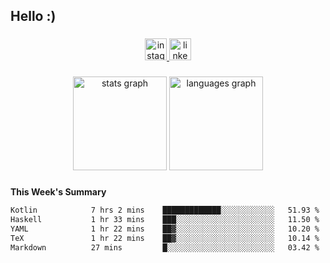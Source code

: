 <h2 align="left">Hello :)</h2>

###

<div align="center">
  <a href="https://www.instagram.com/sebi.klaus/" target="_blank">
    <img src="https://img.shields.io/static/v1?message=Instagram&logo=instagram&label=&color=E4405F&logoColor=white&labelColor=&style=for-the-badge" height="35" alt="instagram logo"  />
  </a>
  <a href="https://www.linkedin.com/in/sebastian-klaus-3aa64720b/" target="_blank">
    <img src="https://img.shields.io/static/v1?message=LinkedIn&logo=linkedin&label=&color=0077B5&logoColor=white&labelColor=&style=for-the-badge" height="35" alt="linkedin logo"  />
  </a>
</div>

###

<div align="center">
  <img src="https://github-readme-stats.vercel.app/api?username=IYourSunshineI&hide_title=false&hide_rank=false&show_icons=true&include_all_commits=true&count_private=true&disable_animations=false&theme=dracula&locale=en&hide_border=false&order=1" height="150" alt="stats graph"  />
  <img src="https://github-readme-stats.vercel.app/api/top-langs?username=IYourSunshineI&locale=en&hide_title=false&layout=compact&card_width=320&langs_count=5&theme=dracula&hide_border=false&order=2" height="150" alt="languages graph"  />
</div>

###

**This Week's Summary**
<!--START_SECTION:waka-->

```txt
Kotlin            7 hrs 2 mins    █████████████░░░░░░░░░░░░   51.93 %
Haskell           1 hr 33 mins    ███░░░░░░░░░░░░░░░░░░░░░░   11.50 %
YAML              1 hr 22 mins    ██▓░░░░░░░░░░░░░░░░░░░░░░   10.20 %
TeX               1 hr 22 mins    ██▓░░░░░░░░░░░░░░░░░░░░░░   10.14 %
Markdown          27 mins         █░░░░░░░░░░░░░░░░░░░░░░░░   03.42 %
```

<!--END_SECTION:waka-->
